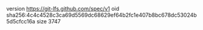 version https://git-lfs.github.com/spec/v1
oid sha256:4c4c4528c3ca69d5569dc68629ef64b2fc1e407b8bc678dc53024b5d5cfcc16a
size 3747
